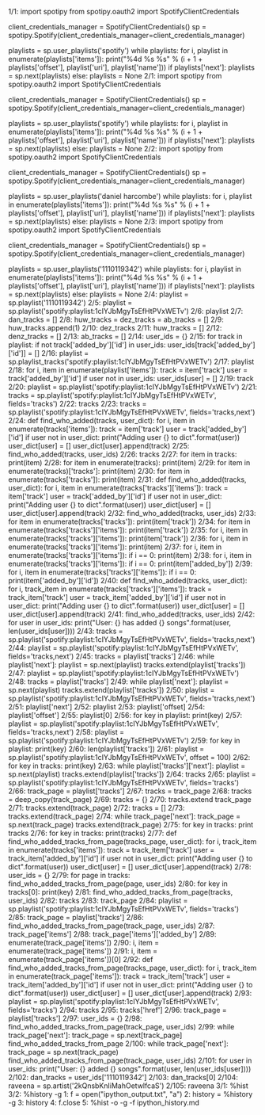  1/1:
import spotipy
from spotipy.oauth2 import SpotifyClientCredentials

client_credentials_manager = SpotifyClientCredentials()
sp = spotipy.Spotify(client_credentials_manager=client_credentials_manager)

playlists = sp.user_playlists('spotify')
while playlists:
    for i, playlist in enumerate(playlists['items']):
        print("%4d %s %s" % (i + 1 + playlists['offset'], playlist['uri'],  playlist['name']))
    if playlists['next']:
        playlists = sp.next(playlists)
    else:
        playlists = None
 2/1:
import spotipy
from spotipy.oauth2 import SpotifyClientCredentials

client_credentials_manager = SpotifyClientCredentials()
sp = spotipy.Spotify(client_credentials_manager=client_credentials_manager)

playlists = sp.user_playlists('spotify')
while playlists:
    for i, playlist in enumerate(playlists['items']):
        print("%4d %s %s" % (i + 1 + playlists['offset'], playlist['uri'],  playlist['name']))
    if playlists['next']:
        playlists = sp.next(playlists)
    else:
        playlists = None
 2/2:
import spotipy
from spotipy.oauth2 import SpotifyClientCredentials

client_credentials_manager = SpotifyClientCredentials()
sp = spotipy.Spotify(client_credentials_manager=client_credentials_manager)

playlists = sp.user_playlists('daniel harcombe')
while playlists:
    for i, playlist in enumerate(playlists['items']):
        print("%4d %s %s" % (i + 1 + playlists['offset'], playlist['uri'],  playlist['name']))
    if playlists['next']:
        playlists = sp.next(playlists)
    else:
        playlists = None
 2/3:
import spotipy
from spotipy.oauth2 import SpotifyClientCredentials

client_credentials_manager = SpotifyClientCredentials()
sp = spotipy.Spotify(client_credentials_manager=client_credentials_manager)

playlists = sp.user_playlists('1110119342')
while playlists:
    for i, playlist in enumerate(playlists['items']):
        print("%4d %s %s" % (i + 1 + playlists['offset'], playlist['uri'],  playlist['name']))
    if playlists['next']:
        playlists = sp.next(playlists)
    else:
        playlists = None
 2/4: playlist = sp.playlist('1110119342')
 2/5: playlist = sp.playlist('spotify:playlist:1cIYJbMgyTsEfHtPVxWETv')
 2/6: playlist
 2/7: dan_tracks = []
 2/8: huw_tracks = dez_tracks = ab_tracks = []
 2/9: huw_tracks.append(1)
2/10: dez_tracks
2/11: huw_tracks = []
2/12: denz_tracks = []
2/13: ab_tracks = []
2/14: user_ids = {}
2/15:
for track in playlist:
    if not track['added_by']['id'] in user_ids:
        user_ids[track['added_by']['id']] = []
2/16: playlist = sp.playlist_tracks('spotify:playlist:1cIYJbMgyTsEfHtPVxWETv')
2/17: playlist
2/18:
for i, item in enumerate(playlist['items']):
    track = item['track']
    user = track['added_by']['id']
    if user not in user_ids:
        user_ids[user] = []
2/19: track
2/20: playlist = sp.playlist('spotify:playlist:1cIYJbMgyTsEfHtPVxWETv')
2/21: tracks = sp.playlist('spotify:playlist:1cIYJbMgyTsEfHtPVxWETv', fields='tracks')
2/22: tracks
2/23: tracks = sp.playlist('spotify:playlist:1cIYJbMgyTsEfHtPVxWETv', fields='tracks,next')
2/24:
def find_who_added(tracks, user_dict):
    for i, item in enumerate(tracks['items']):
        track = item['track']
        user = track['added_by']['id']
        if user not in user_dict:
            print("Adding user {} to dict".format(user))
            user_dict[user] = []
        user_dict[user].append(track)
2/25: find_who_added(tracks, user_ids)
2/26: tracks
2/27:
for item in tracks:
    print(item)
2/28:
for item in enumerate(tracks):
    print(item)
2/29:
for item in enumerate(tracks)['tracks']:
    print(item)
2/30:
for item in enumerate(tracks['tracks']):
    print(item)
2/31:
def find_who_added(tracks, user_dict):
    for i, item in enumerate(tracks['tracks']['items']):
        track = item['track']
        user = track['added_by']['id']
        if user not in user_dict:
            print("Adding user {} to dict".format(user))
            user_dict[user] = []
        user_dict[user].append(track)
2/32: find_who_added(tracks, user_ids)
2/33:
for item in enumerate(tracks['tracks']):
    print(item['track'])
2/34:
for item in enumerate(tracks['tracks']['items']):
    print(item['track'])
2/35:
for i, item in enumerate(tracks['tracks']['items']):
    print(item['track'])
2/36:
for i, item in enumerate(tracks['tracks']['items']):
    print(item)
2/37:
for i, item in enumerate(tracks['tracks']['items']):
    if i == 0:
        print(item)
2/38:
for i, item in enumerate(tracks['tracks']['items']):
    if i == 0:
        print(item['added_by'])
2/39:
for i, item in enumerate(tracks['tracks']['items']):
    if i == 0:
        print(item['added_by']['id'])
2/40:
def find_who_added(tracks, user_dict):
    for i, track_item in enumerate(tracks['tracks']['items']):
        track = track_item['track']
        user = track_item['added_by']['id']
        if user not in user_dict:
            print("Adding user {} to dict".format(user))
            user_dict[user] = []
        user_dict[user].append(track)
2/41: find_who_added(tracks, user_ids)
2/42:
for user in user_ids:
    print("User: {} has added {} songs".format(user, len(user_ids[user])))
2/43: tracks = sp.playlist('spotify:playlist:1cIYJbMgyTsEfHtPVxWETv', fields='tracks,next')
2/44: playlist = sp.playlist('spotify:playlist:1cIYJbMgyTsEfHtPVxWETv', fields='tracks,next')
2/45: tracks = playlist['tracks']
2/46:
while playlist['next']:
    playlist = sp.next(playlist)
    tracks.extend(playlist['tracks'])
2/47: playlist = sp.playlist('spotify:playlist:1cIYJbMgyTsEfHtPVxWETv')
2/48: tracks = playlist['tracks']
2/49:
while playlist['next']:
    playlist = sp.next(playlist)
    tracks.extend(playlist['tracks'])
2/50: playlist = sp.playlist('spotify:playlist:1cIYJbMgyTsEfHtPVxWETv', fields='tracks,next')
2/51: playlist['next']
2/52: playlist
2/53: playlist['offset]
2/54: playlist['offset']
2/55: playlist[0]
2/56:
for key in playlist:
    print(key)
2/57: playlist = sp.playlist('spotify:playlist:1cIYJbMgyTsEfHtPVxWETv', fields='tracks,next')
2/58: playlist = sp.playlist('spotify:playlist:1cIYJbMgyTsEfHtPVxWETv')
2/59:
for key in playlist:
    print(key)
2/60: len(playlist['tracks'])
2/61: playlist = sp.playlist('spotify:playlist:1cIYJbMgyTsEfHtPVxWETv', offset = 100)
2/62:
for key in tracks:
    print(key)
2/63:
while playlist['tracks']['next']:
    playlist = sp.next(playlist)
    tracks.extend(playlist['tracks'])
2/64: tracks
2/65: playlist = sp.playlist('spotify:playlist:1cIYJbMgyTsEfHtPVxWETv', fields='tracks')
2/66: track_page = playlist['tracks']
2/67: tracks = track_page
2/68: tracks = deep_copy(track_page)
2/69: tracks = {}
2/70: tracks.extend track_page
2/71: tracks.extend(track_page)
2/72: tracks = []
2/73: tracks.extend(track_page)
2/74:
while track_page['next']:
    track_page = sp.next(track_page)
    tracks.extend(track_page)
2/75:
for key in tracks:
    print tracks
2/76:
for key in tracks:
    print(tracks)
2/77:
def find_who_added_tracks_from_page(tracks_page, user_dict):
    for i, track_item in enumerate(tracks['items']):
        track = track_item['track']
        user = track_item['added_by']['id']
        if user not in user_dict:
            print("Adding user {} to dict".format(user))
            user_dict[user] = []
        user_dict[user].append(track)
2/78: user_ids = {}
2/79:
for page in tracks:
    find_who_added_tracks_from_page(page, user_ids)
2/80:
for key in tracks[0]:
    print(key)
2/81: find_who_added_tracks_from_page(tracks, user_ids)
2/82: tracks
2/83: track_page
2/84: playlist = sp.playlist('spotify:playlist:1cIYJbMgyTsEfHtPVxWETv', fields='tracks')
2/85: track_page = playlist['tracks']
2/86: find_who_added_tracks_from_page(track_page, user_ids)
2/87: track_page['items']
2/88: track_page['items']['added_by']
2/89: enumerate(track_page['items'])
2/90: i, item = enumerate(track_page['items'])
2/91: i, item = enumerate(track_page['items'])[0]
2/92:
def find_who_added_tracks_from_page(tracks_page, user_dict):
    for i, track_item in enumerate(track_page['items']):
        track = track_item['track']
        user = track_item['added_by']['id']
        if user not in user_dict:
            print("Adding user {} to dict".format(user))
            user_dict[user] = []
        user_dict[user].append(track)
2/93: playlist = sp.playlist('spotify:playlist:1cIYJbMgyTsEfHtPVxWETv', fields='tracks')
2/94: tracks
2/95: tracks['href']
2/96: track_page = playlist['tracks']
2/97: user_ids = {}
2/98: find_who_added_tracks_from_page(track_page, user_ids)
2/99:
while track_page['next']:
    track_page = sp.next[track_page]
    find_who_added_tracks_from_page
2/100:
while track_page['next']:
    track_page = sp.next(track_page)
    find_who_added_tracks_from_page(track_page, user_ids)
2/101:
for user in user_ids:
    print("User: {} added {} songs".format(user, len(user_ids[user])))
2/102: dan_tracks = user_ids['1110119342']
2/103: dan_tracks[0]
2/104: raveena = sp.artist('2kQnsbKnIiMahOetwlfcaS')
2/105: raveena
 3/1: %hist
 3/2: %history -g
   1: f = open("ipython_output.txt", "a")
   2: history = %history -g
   3: history
   4: f.close
   5: %hist -o -g -f ipython_history.md
